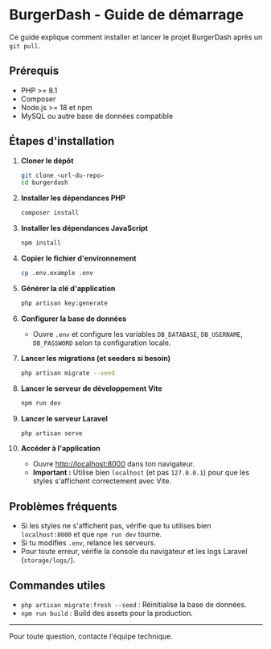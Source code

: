 # BurgerDash - Guide de démarrage

Ce guide explique comment installer et lancer le projet BurgerDash après un `git pull`.

## Prérequis
- PHP >= 8.1
- Composer
- Node.js >= 18 et npm
- MySQL ou autre base de données compatible

## Étapes d'installation

1. **Cloner le dépôt**
   ```bash
   git clone <url-du-repo>
   cd burgerdash
   ```

2. **Installer les dépendances PHP**
   ```bash
   composer install
   ```

3. **Installer les dépendances JavaScript**
   ```bash
   npm install
   ```

4. **Copier le fichier d'environnement**
   ```bash
   cp .env.example .env
   ```

5. **Générer la clé d'application**
   ```bash
   php artisan key:generate
   ```

6. **Configurer la base de données**
   - Ouvre `.env` et configure les variables `DB_DATABASE`, `DB_USERNAME`, `DB_PASSWORD` selon ta configuration locale.

7. **Lancer les migrations (et seeders si besoin)**
   ```bash
   php artisan migrate --seed
   ```

8. **Lancer le serveur de développement Vite**
   ```bash
   npm run dev
   ```

9. **Lancer le serveur Laravel**
   ```bash
   php artisan serve
   ```

10. **Accéder à l'application**
    - Ouvre [http://localhost:8000](http://localhost:8000) dans ton navigateur.
    - **Important :** Utilise bien `localhost` (et pas `127.0.0.1`) pour que les styles s'affichent correctement avec Vite.

## Problèmes fréquents
- Si les styles ne s'affichent pas, vérifie que tu utilises bien `localhost:8000` et que `npm run dev` tourne.
- Si tu modifies `.env`, relance les serveurs.
- Pour toute erreur, vérifie la console du navigateur et les logs Laravel (`storage/logs/`).

## Commandes utiles
- `php artisan migrate:fresh --seed` : Réinitialise la base de données.
- `npm run build` : Build des assets pour la production.

---

Pour toute question, contacte l'équipe technique.

